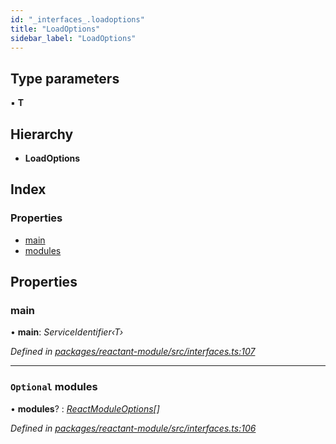 ```yaml
---
id: "_interfaces_.loadoptions"
title: "LoadOptions"
sidebar_label: "LoadOptions"
---
```


## Type parameters

▪ **T**

## Hierarchy

* **LoadOptions**

## Index

### Properties

* [main](_interfaces_.loadoptions.md#main)
* [modules](_interfaces_.loadoptions.md#optional-modules)

## Properties

###  main

• **main**: *ServiceIdentifier‹T›*

*Defined in [packages/reactant-module/src/interfaces.ts:107](https://github.com/unadlib/reactant/blob/9277266/packages/reactant-module/src/interfaces.ts#L107)*

___

### `Optional` modules

• **modules**? : *[ReactModuleOptions](../modules/_interfaces_.md#reactmoduleoptions)[]*

*Defined in [packages/reactant-module/src/interfaces.ts:106](https://github.com/unadlib/reactant/blob/9277266/packages/reactant-module/src/interfaces.ts#L106)*
